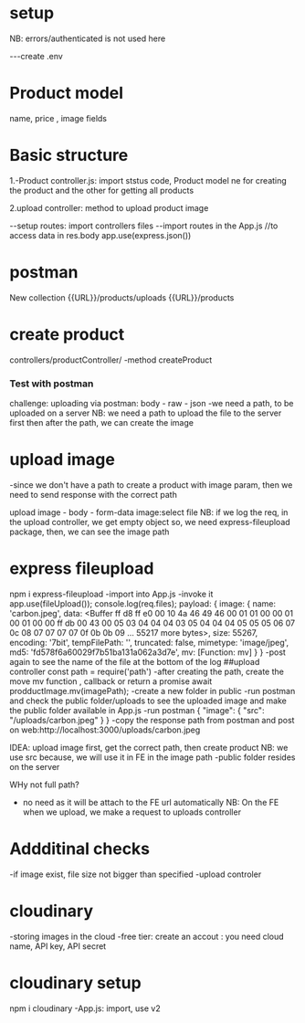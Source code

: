 
# setup
NB: errors/authenticated is not used here

---create .env 

# Product model
name, price , image fields

# Basic structure

1.-Product controller.js: import ststus code, Product model
ne for creating the product and the other for getting all products
 
2.upload controller: method to upload product image

--setup routes: import controllers files
--import routes in the App.js
//to access data in res.body
app.use(express.json())

# postman
New collection
{{URL}}/products/uploads
{{URL}}/products

# create product
controllers/productController/
-method createProduct
### Test with postman
challenge: uploading via postman: body - raw - json
-we need a path, to be uploaded on a server
NB: we need a path to upload the file to the server first
then after the path, we can create the image

# upload image
-since we don't have a path to create a product with image param,
then we need to send response with the correct path

upload image - body - form-data
image:select file
NB: if we log the req, in the upload controller, we get empty object
so, we need express-fileupload package, then, we can see the image path

# express fileupload
npm i express-fileupload
-import into App.js
-invoke it app.use(fileUpload());
 console.log(req.files);
 payload:
 {
  image: {
    name: 'carbon.jpeg',
    data: <Buffer ff d8 ff e0 00 10 4a 46 49 46 00 01 01 00 00 01 00 01 00 00 ff db 00 43 00 05 03 04 04 04 03 05 04 04 04 05 05 05 06 07 0c 08 07 07 07 07 0f 0b 0b 09 ... 55217 more bytes>,
    size: 55267,
    encoding: '7bit',
    tempFilePath: '',
    truncated: false,
    mimetype: 'image/jpeg',
    md5: 'fd578f6a60029f7b51ba131a062a3d7e',
    mv: [Function: mv]
  }
}
 -post again to see the name of the file at the bottom of the log
 ##upload controller
 const path = require('path')
 -after creating the path, create the move mv function , callback or return a promise
 await prodductImage.mv(imagePath);
 -create a new folder in public
 -run postman and check the public folder/uploads to see the uploaded image
and make the public folder available in App.js
-run postman
{
    "image": {
        "src": "/uploads/carbon.jpeg"
    }
}
-copy the response path from postman and post on web:http://localhost:3000/uploads/carbon.jpeg

IDEA: upload image first, get the correct path, then create product
NB: we use src because, we will use it in FE in the image path
-public folder resides on the server

WHy not full path?
- no need as it will be attach to the FE url automatically
NB: On the FE when we upload, we make a request to uploads controller

# Addditinal checks
-if image exist, file size not bigger than specified
-upload controler

# cloudinary
-storing images in the cloud
-free tier: create an accout : you need cloud name, API key, API secret

# cloudinary setup
npm i cloudinary
-App.js: import, use v2

